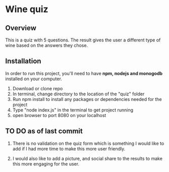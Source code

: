 # Wine quiz

## Overview
This is a quiz with 5 questions. The result gives the user a different type of wine based on the answers they chose. 

## Installation
In order to run this project, you'll need to have **npm, nodejs and monogodb** installed on your computer. 

1. Download or clone repo
2. In terminal, change directory to the location of the "quiz" folder
3. Run npm install to install any packages or dependencies needed for the project
4. Type "node index.js" in the terminal to get project running
5. open browser to port 8080 on your localhost 

## TO DO as of last commit
1. There is no validation on the quiz form which is something I would like to add if I had more time to make this more user friendly. 

2. I would also like to add a picture, and social share to the results to make this more  engaging for the user. 
